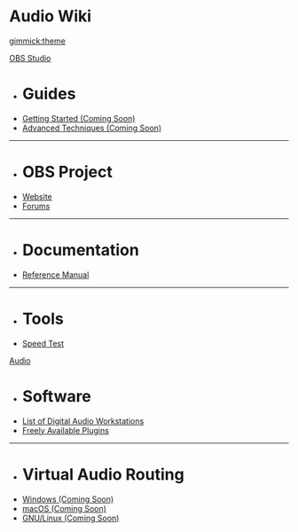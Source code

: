 <!--
  -- Name of your wiki
  -- Do NOT remove the leading `#` character.
  -->

# Audio Wiki


<!--
  -- Default theme
  -- (Read: http://dynalon.github.io/mdwiki/#!customizing.md#Theme_chooser)
  -->

[gimmick:theme](yeti)


<!--
  -- Navigation
  -- (Read: http://dynalon.github.io/mdwiki/#!quickstart.md#Adding_a_navigation)
  -->

<!-- A navigation example: -----------------------------------------------------

[About](pages/about.md)
[Download](pages/download.md)

---------------------------------------------------------------------------- -->

<!-- A more complex navigation example: ----------------------------------------

[Menu Item 1]()

  * # SubMenu Heading 1
  * [SubMenu Item 1](pages/subitem1.md)
  * [SubMenu Item 2](pages/subitem2.md)
  - - - -
  * # SubMenu Heading 2
  * [SubMenu Item 3](pages/subitem3.md)
  - - - -
  * # SubMenu Heading 3
  * [SubMenu Item 3](pages/subitem3.md)

[Menu Item 2](pages/item2.md)

[Menu Item 3](pages/item3.md)

---------------------------------------------------------------------------- -->

<!--
  -- Change the Language
  -- Could be useful when there's more than one language wiki.
  -->

<!--
[Change the Language]()

  * [English (United States)](/en_US/)
  * [English (United Kingdom)](/en_GB/)
  * [Italian](/it/)
-->

<!--
  -- Let the user choose a theme
  -- (Read: http://dynalon.github.io/mdwiki/#!quickstart.md#Adding_a_navigation)
  -->

<!--
[gimmick:themechooser](Choose theme)
-->

[OBS Studio]()

  * # Guides
  * [Getting Started (Coming Soon)](pages/obs/start.md)
  * [Advanced Techniques (Coming Soon)](#)
  - - - -
  * # OBS Project
  * [Website](https://obsproject.com/)
  * [Forums](https://obsproject.com/forum/)
  - - - -
  * # Documentation
  * [Reference Manual](https://obsproject.com/forum/resources/open-broadcaster-software-studio-multiplatform-help-guide-pdf.365/)
  - - - -
  * # Tools
  * [Speed Test](http://www.speedtest.net/)

[Audio]()

  * # Software
  * [List of Digital Audio Workstations](pages/audio/daw.md)
  * [Freely Available Plugins](pages/audio/plugins.md)
  - - - -
  * # Virtual Audio Routing
  * [Windows (Coming Soon)](#)
  * [macOS (Coming Soon)](#)
  * [GNU/Linux (Coming Soon)](#)
